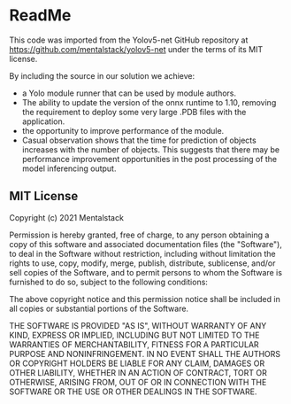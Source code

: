 ﻿# ReadMe

This code was imported from the Yolov5-net GitHub repository at 
https://github.com/mentalstack/yolov5-net under the terms of its MIT license.

By including the source in our solution we achieve:

- a Yolo module runner that can be used by module authors.
- The ability to update the version of the onnx runtime to 1.10, removing the
  requirement to deploy some very large .PDB files with the application.
- the opportunity to improve performance of the module.  
- Casual observation shows that the time for prediction of objects increases 
  with the number of objects. This suggests that there may be performance 
  improvement opportunities in the post processing of the model inferencing output.


## MIT License

Copyright (c) 2021 Mentalstack

Permission is hereby granted, free of charge, to any person obtaining a copy
of this software and associated documentation files (the "Software"), to deal
in the Software without restriction, including without limitation the rights
to use, copy, modify, merge, publish, distribute, sublicense, and/or sell
copies of the Software, and to permit persons to whom the Software is
furnished to do so, subject to the following conditions:

The above copyright notice and this permission notice shall be included in all
copies or substantial portions of the Software.

THE SOFTWARE IS PROVIDED "AS IS", WITHOUT WARRANTY OF ANY KIND, EXPRESS OR
IMPLIED, INCLUDING BUT NOT LIMITED TO THE WARRANTIES OF MERCHANTABILITY,
FITNESS FOR A PARTICULAR PURPOSE AND NONINFRINGEMENT. IN NO EVENT SHALL THE
AUTHORS OR COPYRIGHT HOLDERS BE LIABLE FOR ANY CLAIM, DAMAGES OR OTHER
LIABILITY, WHETHER IN AN ACTION OF CONTRACT, TORT OR OTHERWISE, ARISING FROM,
OUT OF OR IN CONNECTION WITH THE SOFTWARE OR THE USE OR OTHER DEALINGS IN THE
SOFTWARE.